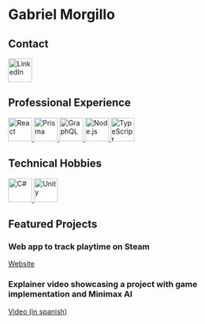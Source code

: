 <h1>Gabriel Morgillo</h1>

<h2>Contact</h2>

<p>
  <a href="https://www.linkedin.com/in/gabriel-antonio-morgillo-7447b1130/">
    <img
      width="48px"
      height="48px"
      src="https://img.icons8.com/color/48/000000/linkedin.png"
      alt="LinkedIn"
    />
  </a>
</p>

<h2>Professional Experience</h2>

<p>
  <a href="https://react.dev/" target="_blank" rel="noopener noreferrer">
    <img
      width="48px"
      height="48px"
      src="https://img.icons8.com/color/48/000000/react-native.png"
      alt="React"
    />
  </a>
  <a href="https://www.prisma.io/" target="_blank" rel="noopener noreferrer"> 
    <img
      style="background-color: white"
      width="48px"
      height="48px"
      src="https://cdn.worldvectorlogo.com/logos/prisma-4.svg"
      alt="Prisma"
    />
  </a>
  <a href="https://graphql.org/" target="_blank" rel="noopener noreferrer">
    <img
      width="48px"
      height="48px"
      src="https://img.icons8.com/color/48/000000/graphql.png"
      alt="GraphQL"
    />
  </a>
  <a href="https://nodejs.org" target="_blank" rel="noopener noreferrer">
    <img
      style="background-color: white"
      width="48px"
      height="48px"
      src="https://img.icons8.com/color/48/000000/nodejs.png"
      alt="Node.js"
    />
  </a>
  <a href="https://www.typescriptlang.org/" target="_blank" rel="noopener noreferrer">
    <img
      width="48px"
      height="48px"
      src="https://img.icons8.com/color/48/000000/typescript.png"
      alt="TypeScript"
    />
  </a>
</p>

<h2>Technical Hobbies</h2>

<p>
  <a href="https://learn.microsoft.com/en-us/dotnet/csharp/" target="_blank" rel="noopener noreferrer">
    <img
      width="48px"
      height="48px"
      src="https://img.icons8.com/color/48/000000/c-sharp-logo.png"
      alt="C#"
    />
  </a>
  <a href="https://unity.com" target="_blank" rel="noopener noreferrer">
    <img
      style="background-color: white"
      width="48px"
      height="48px"
      src="https://img.icons8.com/ios-filled/50/000000/unity.png"
      alt="Unity"
    />
  </a>
</p>

<h2>Featured Projects</h2>

<h3>Web app to track playtime on Steam</h3>

<p>
  <a href="https://gabymorgi-games.netlify.app/">Website</a>
</p>

<h3>
  Explainer video showcasing a project with game implementation and Minimax AI
</h3>

<p>
  <a href="https://www.youtube.com/watch?v=YU1uqGt966E">Video (in spanish)</a>
</p>

<!--
**gabymorgi/GabyMorgi** is a ✨ _special_ ✨ repository because its `README.md` (this file) appears on your GitHub profile.

Here are some ideas to get you started:

- 🔭 I’m currently working on ...
- 🌱 I’m currently learning ...
- 👯 I’m looking to collaborate on ...
- 🤔 I’m looking for help with ...
- 💬 Ask me about ...
- 📫 How to reach me: ...
- 😄 Pronouns: ...
- ⚡ Fun fact: ...
-->
